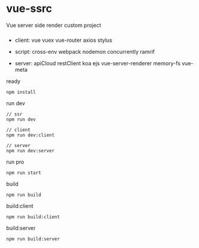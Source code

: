 # vue-ssrc
Vue server side render custom project

### 

* client: vue vuex vue-router axios stylus

* script: cross-env webpack nodemon concurrently ramrif

* server: apiCloud restClient koa ejs vue-server-renderer memory-fs vue-meta

ready
```linux
npm install
```

run dev
```
// ssr
npm run dev

// client
npm run dev:client

// server
npm run dev:server
```

run pro
```
npm run start
```

build
```
npm run build
```

build:client
```
npm run build:client
```

build:server
```
npm run build:server
```



